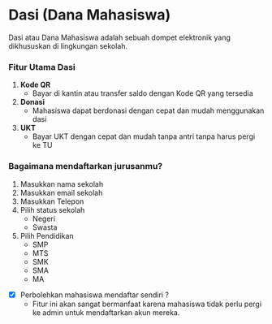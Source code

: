 # Dasi (Dana Mahasiswa)
Dasi atau Dana Mahasiswa adalah sebuah dompet elektronik yang dikhususkan di lingkungan sekolah.

### Fitur Utama Dasi
 1. **Kode QR**
    - Bayar di kantin atau transfer saldo dengan Kode QR yang tersedia
 2. **Donasi**
    - Mahasiswa dapat berdonasi dengan cepat dan mudah menggunakan dasi
 3. **UKT**
    - Bayar UKT dengan cepat dan mudah tanpa antri tanpa harus pergi ke TU

### Bagaimana mendaftarkan jurusanmu?
 1. Masukkan nama sekolah
 2. Masukkan email sekolah
 3. Masukkan Telepon
 4. Pilih status sekolah
    - Negeri
    - Swasta
 5. Pilih Pendidikan
    - SMP
    - MTS
    - SMK
    - SMA
    - MA
 - [x] Perbolehkan mahasiswa mendaftar sendiri ?
     - Fitur ini akan sangat bermanfaat karena mahasiswa tidak perlu pergi ke admin untuk mendaftarkan akun mereka.